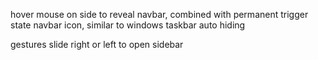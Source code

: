 hover mouse on side to reveal navbar, combined with permanent trigger state navbar icon, similar to windows taskbar auto hiding

gestures slide right or left to open sidebar
